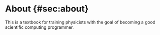 # About {#sec:about}

This is a textbook for training physicists with the goal of becoming a good
scientific computing programmer.


